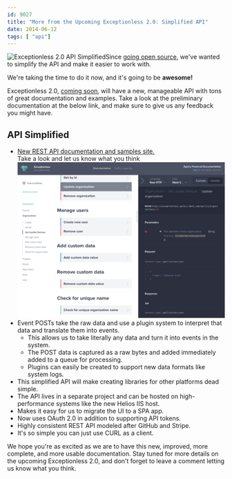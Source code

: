 ```yaml
---
id: 9027
title: "More from the Upcoming Exceptionless 2.0: Simplified API"
date: 2014-06-12
tags: [ "api"]
---
```

![Exceptionless 2.0 API Simplified](/assets/img/news/v2-api.png)Since [going open source](/fork-us-exceptionless-goes-open-source/ "Fork Us! Exceptionless Goes Open Source"), we've wanted to simplify the API and make it easier to work with.

We're taking the time to do it now, and it's going to be **awesome!**

Exceptionless 2.0, [coming soon](/exceptionless-2-in-the-making/ "Exceptionless 2.0 – In the Making"), will have a new, manageable API with tons of great documentation and examples. Take a look at the preliminary documentation at the below link, and make sure to give us any feedback you might have.<!--more-->

## API Simplified

* <a href="https://api.exceptionless.io/docs/index.html" target="_blank">New REST API documentation and samples site.<br /> </a>Take a look and let us know what you think![![Exceptionless API Documentation](/assets/img/news/Screen-shot-2014-06-11-at-5.20.44-PM-300x225.png)](/assets/Screen-shot-2014-06-11-at-5.20.44-PM.png)<a style="color: #4183c4;" href="https://api.exceptionless.io/docs/index.html"><br /> </a>
* Event POSTs take the raw data and use a plugin system to interpret that data and translate them into events.
    * This allows us to take literally any data and turn it into events in the system.
    * The POST data is captured as a raw bytes and added immediately added to a queue for processing.
    * Plugins can easily be created to support new data formats like system logs.
* This simplified API will make creating libraries for other platforms dead simple.
* The API lives in a separate project and can be hosted on high-performance systems like the new Helios IIS host.
* Makes it easy for us to migrate the UI to a SPA app.
* Now uses OAuth 2.0 in addition to supporting API tokens.
* Highly consistent REST API modeled after GitHub and Stripe.
* It's so simple you can just use CURL as a client.

We hope you're as excited as we are to have this new, improved, more complete, and more usable documentation. Stay tuned for more details on the upcoming Exceptionless 2.0, and don't forget to leave a comment letting us know what you think.
